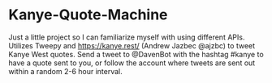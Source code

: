 # Kanye-Quote-Machine

Just a little project so I can familiarize myself with using different APIs. Utilizes Tweepy and https://kanye.rest/ (Andrew Jazbec @ajzbc) to tweet Kanye West quotes.
Send a tweet to @DavenBot with the hashtag #kanye to have a quote sent to you, or follow the account where tweets are sent out within a random 2-6 hour interval. 
